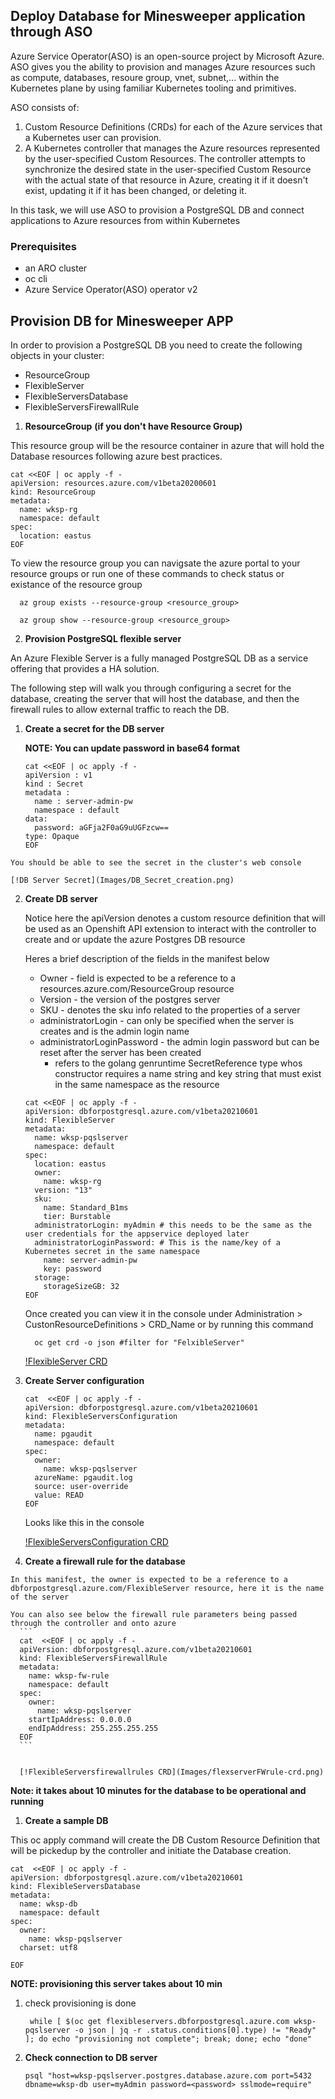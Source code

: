 ## Deploy Database for Minesweeper application through ASO
Azure Service Operator(ASO) is an open-source project by Microsoft Azure. ASO gives you the ability to provision and manages Azure resources such as compute, databases, resoure group, vnet, subnet,... within the Kubernetes plane by using familiar Kubernetes tooling and primitives. 

ASO consists of:

1. Custom Resource Definitions (CRDs) for each of the Azure services that a Kubernetes user can provision.
2. A Kubernetes controller that manages the Azure resources represented by the user-specified Custom Resources. The controller attempts to synchronize the desired state in the user-specified Custom Resource with the actual state of that resource in Azure, creating it if it doesn't exist, updating it if it has been changed, or deleting it.

In this task, we will use ASO to provision a PostgreSQL DB and connect applications to Azure resources from within Kubernetes

### Prerequisites

* an ARO cluster
* oc cli
* Azure Service Operator(ASO) operator v2
  
## Provision DB for Minesweeper APP

In order to provision a PostgreSQL DB you need to create the following objects in your cluster:
 - ResourceGroup  
 - FlexibleServer  
 - FlexibleServersDatabase 
 - FlexibleServersFirewallRule

1. **ResourceGroup**  **(if you don't have Resource Group)**

This resource group will be the resource container in azure that will hold the Database resources following azure best practices.

   ```
   cat <<EOF | oc apply -f -
   apiVersion: resources.azure.com/v1beta20200601
   kind: ResourceGroup
   metadata:
     name: wksp-rg
     namespace: default
   spec:
     location: eastus
   EOF
   ```

To view the resource group you can navigsate the azure portal to your resource groups or run one of these commands to check status or existance of the resource group

```
  az group exists --resource-group <resource_group>

  az group show --resource-group <resource_group>
```

2. **Provision PostgreSQL flexible server**

An Azure Flexible Server is a fully managed PostgreSQL DB as a service offering that provides a HA solution.

The following step will walk you through configuring a secret for the database, creating the server that will host the database, and then the firewall rules to allow external traffic to reach the DB. 

   1. **Create a secret for the DB server**
      
      **NOTE: You can update password in base64 format**
      ```
      cat <<EOF | oc apply -f -
      apiVersion : v1
      kind : Secret
      metadata : 
        name : server-admin-pw
        namespace : default
      data:
        password: aGFja2F0aG9uUGFzcw==
      type: Opaque
      EOF
      ```

    You should be able to see the secret in the cluster's web console

    [!DB Server Secret](Images/DB_Secret_creation.png)
            
   2. **Create DB server**
      
      Notice here the apiVersion denotes a custom resource definition that will be used as an Openshift API extension to interact with the controller to create and or update the azure Postgres DB resource  

      Heres a brief description of the fields in the manifest below
      
      * Owner - field is expected to be a reference to a resources.azure.com/ResourceGroup resource
      * Version - the version of the postgres server
      * SKU - denotes the sku info related to the properties of a server
      * administratorLogin - can only be specified when the server is creates and is the admin login name
      * administratorLoginPassword - the admin login password but can be reset after the server has been created
        * refers to the golang genruntime SecretReference type whos constructor requires a name string and key string that must exist in the same namespace as the resource
      

      ```
      cat <<EOF | oc apply -f -
      apiVersion: dbforpostgresql.azure.com/v1beta20210601
      kind: FlexibleServer
      metadata:
        name: wksp-pqslserver
        namespace: default
      spec:
        location: eastus
        owner:
          name: wksp-rg
        version: "13"
        sku:
          name: Standard_B1ms
          tier: Burstable
        administratorLogin: myAdmin # this needs to be the same as the user credentials for the appservice deployed later
        administratorLoginPassword: # This is the name/key of a Kubernetes secret in the same namespace
          name: server-admin-pw
          key: password
        storage:
          storageSizeGB: 32
      EOF
      ```

      Once created you can view it in the console under Administration > CustonResourceDefinitions > CRD_Name or by running this command 

      ```
        oc get crd -o json #filter for "FelxibleServer"
      ```

      [!FlexibleServer CRD](Images/flexserver-crd.png)

   3. **Create Server configuration**
      ```
      cat  <<EOF | oc apply -f -
      apiVersion: dbforpostgresql.azure.com/v1beta20210601
      kind: FlexibleServersConfiguration
      metadata:
        name: pgaudit
        namespace: default
      spec:
        owner:
          name: wksp-pqslserver
        azureName: pgaudit.log
        source: user-override
        value: READ
      EOF
      ```

      Looks like this in the console

      [!FlexibleServersConfiguration CRD](Images/flexserversconfig-crd.png)
   4. **Create a firewall rule for the database**

    In this manifest, the owner is expected to be a reference to a dbforpostgresql.azure.com/FlexibleServer resource, here it is the name of the server

    You can also see below the firewall rule parameters being passed through the controller and onto azure
      ```
      cat  <<EOF | oc apply -f -
      apiVersion: dbforpostgresql.azure.com/v1beta20210601
      kind: FlexibleServersFirewallRule
      metadata:
        name: wksp-fw-rule
        namespace: default
      spec:
        owner:
          name: wksp-pqslserver
        startIpAddress: 0.0.0.0
        endIpAddress: 255.255.255.255
      EOF
      ```


      [!FlexibleServersfirewallrules CRD](Images/flexserverFWrule-crd.png)
**Note: it takes about 10 minutes for the database to be operational and running** 

 
1. **Create a sample DB**

  This oc apply command will create the DB Custom Resource Definition that will be pickedup by the controller and initiate the Database creation.

   ```
   cat  <<EOF | oc apply -f -
   apiVersion: dbforpostgresql.azure.com/v1beta20210601
   kind: FlexibleServersDatabase
   metadata:
     name: wksp-db
     namespace: default
   spec:
     owner:
       name: wksp-pqslserver
     charset: utf8
   
   EOF
   ```

   

**NOTE: provisioning this server takes about 10 min**
1. check provisioning is done
   ```
    while [ $(oc get flexibleservers.dbforpostgresql.azure.com wksp-pqslserver -o json | jq -r .status.conditions[0].type) != "Ready" ]; do echo "provisioning not complete"; break; done; echo "done"
   ```
   

2. **Check connection to DB server**
   ```
   psql "host=wksp-pqslserver.postgres.database.azure.com port=5432 dbname=wksp-db user=myAdmin password=<password> sslmode=require"
   ```